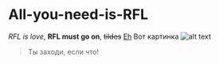 # All-you-need-is-RFL
*RFL is love*, **RFL must go on**, ~~tildes~~ 
[Eh](https://vk.com/feed)
Вот картинка ![alt text](https://yandex.ru/collections/card/5bcec1dfad7926f38e37fbb0/)
> Ты заходи, если что!

